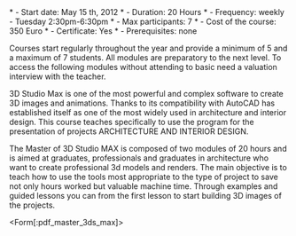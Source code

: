 <div id='aside'> 
* - Start date: May 15 th, 2012
* - Duration: 20 Hours
* - Frequency: weekly - Tuesday 2:30pm-6:30pm
* - Max participants: 7
* - Cost of the course: 350 Euro
* - Certificate: Yes
* - Prerequisites: none

Courses start regularly throughout the year and provide a minimum of 5 and a maximum of 7 students. All modules are preparatory to the next level. To access the following modules without attending to basic need a valuation interview with the teacher.
</div>

3D Studio Max is one of the most powerful and complex software to create 3D images and animations. Thanks to its compatibility with AutoCAD has established itself as one of the most widely used in architecture and interior design. This course teaches specifically to use the program for the presentation of projects ARCHITECTURE AND INTERIOR DESIGN. 

The Master of 3D Studio MAX is composed of two modules of 20 hours and is aimed at graduates, professionals and graduates in architecture who want to create professional 3d models and renders. The main objective is to teach how to use the tools most appropriate to the type of project to save not only hours worked but valuable machine time. Through examples and guided lessons you can from the first lesson to start building 3D images of the projects.

<Form[:pdf_master_3ds_max]>